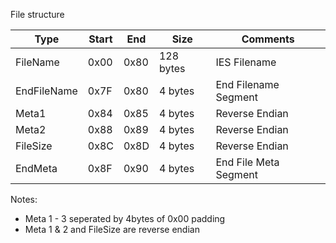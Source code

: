 File structure

| Type        | Start | End  | Size      | Comments
| ----------- | ----- | ---- | --------- | -------------------------------- |
| FileName    | 0x00  | 0x80 | 128 bytes | IES Filename                     |
| EndFileName | 0x7F  | 0x80 | 4 bytes   | End Filename Segment             |
| Meta1       | 0x84  | 0x85 | 4 bytes   | Reverse Endian                   | 
| Meta2       | 0x88  | 0x89 | 4 bytes   | Reverse Endian                   |
| FileSize    | 0x8C  | 0x8D | 4 bytes   | Reverse Endian                   |
| EndMeta     | 0x8F  | 0x90 | 4 bytes   | End File Meta Segment            |


Notes:

* Meta 1 - 3 seperated by 4bytes of 0x00 padding
* Meta 1 & 2 and FileSize are reverse endian
